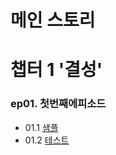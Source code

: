 # 메인 스토리

# 챕터 1 '결성'

### ep01. 첫번째에피소드

* 01.1 [샘플](/ep/ep001)
* 01.2 [테스트](./index.html?ep=test)
